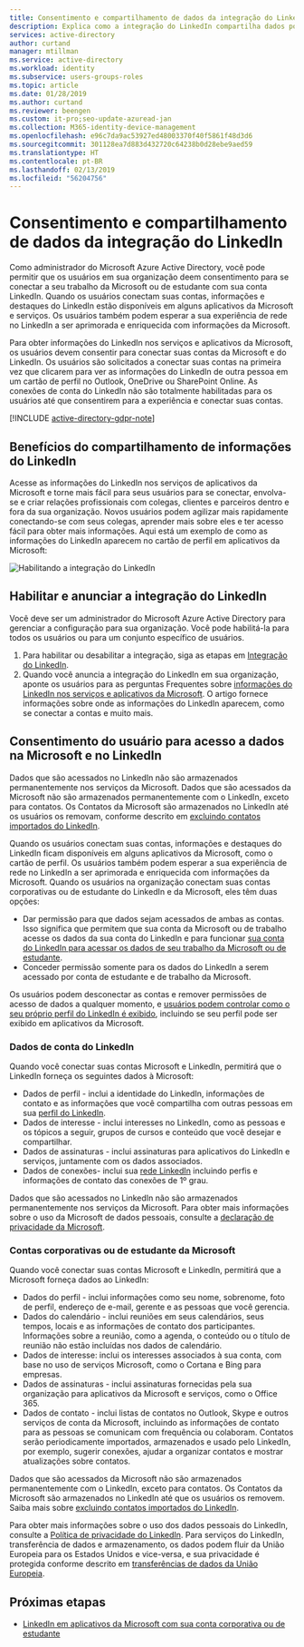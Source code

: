 ```yaml
---
title: Consentimento e compartilhamento de dados da integração do LinkedIn - Azure Active Directory | Microsoft Docs
description: Explica como a integração do LinkedIn compartilha dados por meio dos aplicativos da Microsoft no Azure Active Directory
services: active-directory
author: curtand
manager: mtillman
ms.service: active-directory
ms.workload: identity
ms.subservice: users-groups-roles
ms.topic: article
ms.date: 01/28/2019
ms.author: curtand
ms.reviewer: beengen
ms.custom: it-pro;seo-update-azuread-jan
ms.collection: M365-identity-device-management
ms.openlocfilehash: e96c7da9ac53927ed48003370f40f5861f48d3d6
ms.sourcegitcommit: 301128ea7d883d432720c64238b0d28ebe9aed59
ms.translationtype: HT
ms.contentlocale: pt-BR
ms.lasthandoff: 02/13/2019
ms.locfileid: "56204756"
---
```

# <a name="linkedin-integration-data-sharing-and-consent"></a>Consentimento e compartilhamento de dados da integração do LinkedIn

Como administrador do Microsoft Azure Active Directory, você pode permitir que os usuários em sua organização deem consentimento para se conectar a seu trabalho da Microsoft ou de estudante com sua conta LinkedIn. Quando os usuários conectam suas contas, informações e destaques do LinkedIn estão disponíveis em alguns aplicativos da Microsoft e serviços. Os usuários também podem esperar a sua experiência de rede no LinkedIn a ser aprimorada e enriquecida com informações da Microsoft.

Para obter informações do LinkedIn nos serviços e aplicativos da Microsoft, os usuários devem consentir para conectar suas contas da Microsoft e do LinkedIn. Os usuários são solicitados a conectar suas contas na primeira vez que clicarem para ver as informações do LinkedIn de outra pessoa em um cartão de perfil no Outlook, OneDrive ou SharePoint Online. As conexões de conta do LinkedIn não são totalmente habilitadas para os usuários até que consentirem para a experiência e conectar suas contas.

[!INCLUDE [active-directory-gdpr-note](../../../includes/gdpr-hybrid-note.md)]

## <a name="benefits-of-sharing-linkedin-information"></a>Benefícios do compartilhamento de informações do LinkedIn

Acesse as informações do LinkedIn nos serviços de aplicativos da Microsoft e torne mais fácil para seus usuários para se conectar, envolva-se e criar relações profissionais com colegas, clientes e parceiros dentro e fora da sua organização. Novos usuários podem agilizar mais rapidamente conectando-se com seus colegas, aprender mais sobre eles e ter acesso fácil para obter mais informações. Aqui está um exemplo de como as informações do LinkedIn aparecem no cartão de perfil em aplicativos da Microsoft:

![Habilitando a integração do LinkedIn](./media/linkedin-user-consent/display-example.png)

## <a name="enable-and-announce-linkedin-integration"></a>Habilitar e anunciar a integração do LinkedIn

Você deve ser um administrador do Microsoft Azure Active Directory para gerenciar a configuração para sua organização. Você pode habilitá-la para todos os usuários ou para um conjunto específico de usuários.

1. Para habilitar ou desabilitar a integração, siga as etapas em [Integração do LinkedIn](linkedin-integration.md).
2. Quando você anuncia a integração do LinkedIn em sua organização, aponte os usuários para as perguntas Frequentes sobre [informações do LinkedIn nos serviços e aplicativos da Microsoft](https://support.office.com/article/about-linkedin-information-and-features-in-microsoft-apps-and-services-dc81cc70-4d64-4755-9f1c-b9536e34d381). O artigo fornece informações sobre onde as informações do LinkedIn aparecem, como se conectar a contas e muito mais.

## <a name="user-consent-for-data-access-in-microsoft-and-linkedin"></a>Consentimento do usuário para acesso a dados na Microsoft e no LinkedIn

Dados que são acessados no LinkedIn não são armazenados permanentemente nos serviços da Microsoft. Dados que são acessados da Microsoft não são armazenados permanentemente com o LinkedIn, exceto para contatos. Os Contatos da Microsoft são armazenados no LinkedIn até os usuários os removam, conforme descrito em [excluindo contatos importados do LinkedIn](https://www.linkedin.com/help/linkedin/answer/43377).

Quando os usuários conectam suas contas, informações e destaques do LinkedIn ficam disponíveis em alguns aplicativos da Microsoft, como o cartão de perfil. Os usuários também podem esperar a sua experiência de rede no LinkedIn a ser aprimorada e enriquecida com informações da Microsoft.
Quando os usuários na organização conectam suas contas corporativas ou de estudante do LinkedIn e da Microsoft, eles têm duas opções:

* Dar permissão para que dados sejam acessados de ambas as contas. Isso significa que permitem que sua conta da Microsoft ou de trabalho acesse os dados da sua conta do LinkedIn e para funcionar [sua conta do LinkedIn para acessar os dados de seu trabalho da Microsoft ou de estudante](https://www.linkedin.com/help/linkedin/answer/84077).
* Conceder permissão somente para os dados do LinkedIn a serem acessado por conta de estudante e de trabalho da Microsoft.

Os usuários podem desconectar as contas e remover permissões de acesso de dados a qualquer momento, e [usuários podem controlar como o seu próprio perfil do LinkedIn é exibido](https://www.linkedin.com/help/linkedin/answer/83), incluindo se seu perfil pode ser exibido em aplicativos da Microsoft.

### <a name="linkedin-account-data"></a>Dados de conta do LinkedIn

Quando você conectar suas contas Microsoft e LinkedIn, permitirá que o LinkedIn forneça os seguintes dados à Microsoft:

* Dados de perfil - inclui a identidade do LinkedIn, informações de contato e as informações que você compartilha com outras pessoas em sua [perfil do LinkedIn](https://www.linkedin.com/help/linkedin/answer/15493).
* Dados de interesse - inclui interesses no LinkedIn, como as pessoas e os tópicos a seguir, grupos de cursos e conteúdo que você desejar e compartilhar.
* Dados de assinaturas - inclui assinaturas para aplicativos do LinkedIn e serviços, juntamente com os dados associados. 
* Dados de conexões- inclui sua [rede LinkedIn](https://www.linkedin.com/help/linkedin/answer/110) incluindo perfis e informações de contato das conexões de 1º grau.

Dados que são acessados no LinkedIn não são armazenados permanentemente nos serviços da Microsoft. Para obter mais informações sobre o uso da Microsoft de dados pessoais, consulte a [declaração de privacidade da Microsoft](https://privacy.microsoft.com/privacystatement/).

### <a name="microsoft-work-or-school-account-data"></a>Contas corporativas ou de estudante da Microsoft

Quando você conectar suas contas Microsoft e LinkedIn, permitirá que a Microsoft forneça dados ao LinkedIn:

* Dados do perfil - inclui informações como seu nome, sobrenome, foto de perfil, endereço de e-mail, gerente e as pessoas que você gerencia.
* Dados do calendário - inclui reuniões em seus calendários, seus tempos, locais e as informações de contato dos participantes. Informações sobre a reunião, como a agenda, o conteúdo ou o título de reunião não estão incluídas nos dados de calendário.
* Dados de interesse: inclui os interesses associados à sua conta, com base no uso de serviços Microsoft, como o Cortana e Bing para empresas.
* Dados de assinaturas - inclui assinaturas fornecidas pela sua organização para aplicativos da Microsoft e serviços, como o Office 365.
* Dados de contato - inclui listas de contatos no Outlook, Skype e outros serviços de conta da Microsoft, incluindo as informações de contato para as pessoas se comunicam com frequência ou colaboram. Contatos serão periodicamente importados, armazenados e usado pelo LinkedIn, por exemplo, sugerir conexões, ajudar a organizar contatos e mostrar atualizações sobre contatos.

Dados que são acessados da Microsoft não são armazenados permanentemente com o LinkedIn, exceto para contatos. Os Contatos da Microsoft são armazenados no LinkedIn até que os usuários os removem. Saiba mais sobre [excluindo contatos importados do LinkedIn](https://www.linkedin.com/help/linkedin/answer/43377).

Para obter mais informações sobre o uso dos dados pessoais do LinkedIn, consulte a [Política de privacidade do LinkedIn](https://www.linkedin.com/legal/privacy-policy). Para serviços do LinkedIn, transferência de dados e armazenamento, os dados podem fluir da União Europeia para os Estados Unidos e vice-versa, e sua privacidade é protegida conforme descrito em [transferências de dados da União Europeia](https://www.linkedin.com/help/linkedin/answer/62533).

## <a name="next-steps"></a>Próximas etapas

* [LinkedIn em aplicativos da Microsoft com sua conta corporativa ou de estudante](https://www.linkedin.com/help/linkedin/answer/84077)
